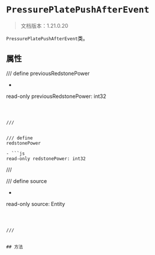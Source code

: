 # `PressurePlatePushAfterEvent`

> 文档版本：1.21.0.20

`PressurePlatePushAfterEvent`类。

## 属性

/// define
previousRedstonePower

- ```js
read-only previousRedstonePower: int32
```



///


/// define
redstonePower

- ```js
read-only redstonePower: int32
```



///


/// define
source

- ```js
read-only source: Entity
```



///


## 方法
